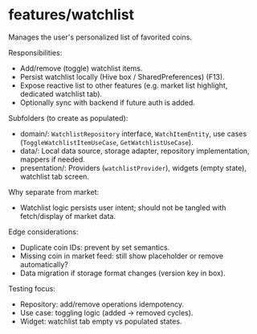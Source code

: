 # features/watchlist

Manages the user's personalized list of favorited coins.

Responsibilities:
- Add/remove (toggle) watchlist items.
- Persist watchlist locally (Hive box / SharedPreferences) (F13).
- Expose reactive list to other features (e.g. market list highlight, dedicated watchlist tab).
- Optionally sync with backend if future auth is added.

Subfolders (to create as populated):
- domain/: `WatchlistRepository` interface, `WatchItemEntity`, use cases (`ToggleWatchlistItemUseCase`, `GetWatchlistUseCase`).
- data/: Local data source, storage adapter, repository implementation, mappers if needed.
- presentation/: Providers (`watchlistProvider`), widgets (empty state), watchlist tab screen.

Why separate from market:
- Watchlist logic persists user intent; should not be tangled with fetch/display of market data.

Edge considerations:
- Duplicate coin IDs: prevent by set semantics.
- Missing coin in market feed: still show placeholder or remove automatically?
- Data migration if storage format changes (version key in box).

Testing focus:
- Repository: add/remove operations idempotency.
- Use case: toggling logic (added -> removed cycles).
- Widget: watchlist tab empty vs populated states.


